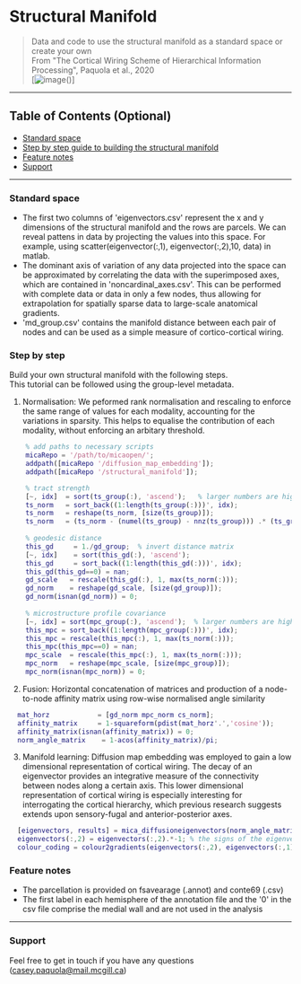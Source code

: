 
# Structural Manifold
> Data and code to use the structural manifold as a standard space or create your own  <br /> 
> From "The Cortical Wiring Scheme of Hierarchical Information Processing", Paquola et al., 2020  <br /> 
[![image](https://github.com/MICA-MNI/micaopen/blob/master/structural_manifold/method_overview.png)()]

---

## Table of Contents (Optional)

- [Standard space](#standard-space)
- [Step by step guide to building the structural manifold](#step-by-step)
- [Feature notes](#feature-notes)
- [Support](#support)

---

### Standard space

- The first two columns of 'eigenvectors.csv' represent the x and y dimensions of the structural manifold and the rows are parcels. We can reveal  pattens in data by projecting the values into this space. For example, using scatter(eigenvector(:,1), eigenvector(:,2),10, data) in matlab. 
- The dominant axis of variation of any data projected into the space can be approximated by correlating the data with the superimposed axes, which are contained in 'noncardinal_axes.csv'. This can be performed with complete data or data in only a few nodes, thus allowing for extrapolation for spatially sparse data to large-scale anatomical gradients.
- 'md_group.csv' contains the manifold distance between each pair of nodes and can be used as a simple measure of cortico-cortical wiring. 


### Step by step

Build your own structural manifold with the following steps. <br /> 
This tutorial can be followed using the group-level metadata. 

1. Normalisation: We peformed rank normalisation and rescaling to enforce the same range of values for each modality, accounting for the variations in sparsity. This helps to equalise the contribution of each modality, without enforcing an arbitary threshold. 

```matlab
    % add paths to necessary scripts
    micaRepo = '/path/to/micaopen/';
    addpath([micaRepo '/diffusion_map_embedding']);
    addpath([micaRepo '/structural_manifold']);

    % tract strength
    [~, idx]  = sort(ts_group(:), 'ascend');   % larger numbers are higher rank
    ts_norm   = sort_back((1:length(ts_group(:)))', idx);
    ts_norm   = reshape(ts_norm, [size(ts_group)]);
    ts_norm   = (ts_norm - (numel(ts_group) - nnz(ts_group))) .* (ts_group>0);
    
    % geodesic distance
    this_gd     = 1./gd_group;  % invert distance matrix
    [~, idx]    = sort(this_gd(:), 'ascend');
    this_gd     = sort_back((1:length(this_gd(:)))', idx);
    this_gd(this_gd==0) = nan;
    gd_scale   = rescale(this_gd(:), 1, max(ts_norm(:)));
    gd_norm    = reshape(gd_scale, [size(gd_group)]);
    gd_norm(isnan(gd_norm)) = 0;
    
    % microstructure profile covariance
    [~, idx] = sort(mpc_group(:), 'ascend');  % larger numbers are higher rank
    this_mpc = sort_back((1:length(mpc_group(:)))', idx);
    this_mpc = rescale(this_mpc(:), 1, max(ts_norm(:)));
    this_mpc(this_mpc==0) = nan;
    mpc_scale  = rescale(this_mpc(:), 1, max(ts_norm(:)));
    mpc_norm   = reshape(mpc_scale, [size(mpc_group)]);
    mpc_norm(isnan(mpc_norm)) = 0;
```

2. Fusion: Horizontal concatenation of matrices and production of a node-to-node affinity matrix using row-wise normalised angle similarity

```matlab
  mat_horz            = [gd_norm mpc_norm cs_norm];
  affinity_matrix     = 1-squareform(pdist(mat_horz'.','cosine'));
  affinity_matrix(isnan(affinity_matrix)) = 0;
  norm_angle_matrix    = 1-acos(affinity_matrix)/pi;
```
3. Manifold learning: Diffusion map embedding was employed to gain a low dimensional representation of cortical wiring. The decay of an eigenvector provides an integrative measure of the connectivity between nodes along a certain axis. This lower dimensional representation of cortical wiring is especially interesting for interrogating the cortical hierarchy, which previous research suggests extends upon sensory-fugal and anterior-posterior axes. 
  
```matlab
  [eigenvectors, results] = mica_diffusioneigenvectors(norm_angle_matrix, 'symmetryMargin', 1e-05);
  eigenvectors(:,2) = eigenvectors(:,2).*-1; % the signs of the eigenvectors are arbitrary, so we flip the second for interpretability
  colour_coding = colour2gradients(eigenvectors(:,2), eigenvectors(:,1));
```

### Feature notes

- The parcellation is provided on fsavearage (.annot) and conte69 (.csv) <br /> 
- The first label in each hemisphere of the annotation file and the '0' in the csv file comprise the medial wall and are not used in the analysis

---

### Support

Feel free to get in touch if you have any questions (casey.paquola@mail.mcgill.ca)
